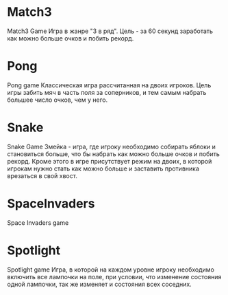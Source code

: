 # Match3
Match3 Game
Игра в жанре "3 в ряд". Цель - за 60 секунд заработать как можно больше очков и побить рекорд.

# Pong
Pong game
Классическая игра рассчитанная на двоих игроков. Цель игры забить мяч в часть поля за соперников, и тем самым набрать большее число очков, чем у него.

# Snake
Snake Game
Змейка - игра, где игроку необходимо собирать яблоки и становиться больше, 
что бы набрать как можно больше очков и побить рекорд. Кроме этого в игре присутствует режим на двоих, 
в которой игрокам нужно стать как можно больше и заставить противника врезаться в свой хвост.

# SpaceInvaders
Space Invaders game

# Spotlight
Spotlight game
Игра, в которой на каждом уровне игроку необходимо включить все лампочки на поле, при условии, что изменение состояния одной лампочки, так же изменяет и состояния всех соседних.
